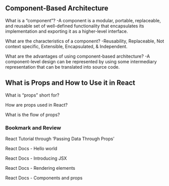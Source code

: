 ## Component-Based Architecture

What is a “component”? -A component is a modular, portable, replaceable, and reusable set of well-defined functionality that encapsulates its implementation and exporting it as a higher-level interface.

What are the characteristics of a component? -Reusability, Replaceable, Not context specific, Extensible, Encapsulated, & Independent.

What are the advantages of using component-based architecture? -A component-level design can be represented by using some intermediary representation that can be translated into source code.

## What is Props and How to Use it in React

What is “props” short for?

How are props used in React?

What is the flow of props?

### Bookmark and Review

React Tutorial through ‘Passing Data Through Props’

React Docs - Hello world

React Docs - Introducing JSX

React Docs - Rendering elements

React Docs - Components and props
